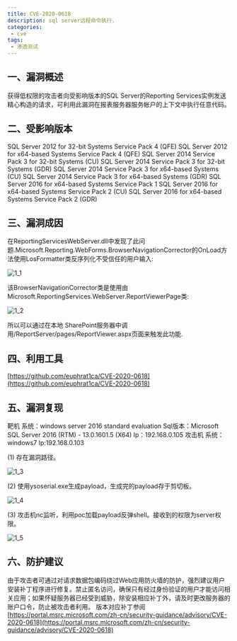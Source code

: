 ```yaml
---
title: CVE-2020-0618
description: sql server远程命令执行.
categories:
 - cve
tags: 
 - 渗透测试
---
```


## 一、漏洞概述

获得低权限的攻击者向受影响版本的SQL Server的Reporting Services实例发送精心构造的请求，可利用此漏洞在报表服务器服务帐户的上下文中执行任意代码。

## 二、受影响版本

SQL Server 2012 for 32-bit Systems Service Pack 4 (QFE)
SQL Server 2012 for x64-based Systems Service Pack 4 (QFE)
SQL Server 2014 Service Pack 3 for 32-bit Systems (CU)
SQL Server 2014 Service Pack 3 for 32-bit Systems (GDR)
SQL Server 2014 Service Pack 3 for x64-based Systems (CU)
SQL Server 2014 Service Pack 3 for x64-based Systems (GDR)
SQL Server 2016 for x64-based Systems Service Pack 1
SQL Server 2016 for x64-based Systems Service Pack 2 (CU)
SQL Server 2016 for x64-based Systems Service Pack 2 (GDR)

## 三、漏洞成因

在ReportingServicesWebServer.dll中发现了此问题.Microsoft.Reporting.WebForms.BrowserNavigationCorrector的OnLoad方法使用LosFormatter类反序列化不受信任的用户输入:

![1_1](https://yui77111.github.io/assets/images/article/cve/1_1.png)

该BrowserNavigationCorrector类是使用由Microsoft.ReportingServices.WebServer.ReportViewerPage类:

![1_2](https://yui77111.github.io/assets/images/article/cve/1_2.png)

所以可以通过在本地 SharePoint服务器中调用/ReportServer/pages/ReportViewer.aspx页面来触发此功能.

## 四、利用工具

[https://github.com/euphrat1ca/CVE-2020-0618](https://github.com/euphrat1ca/CVE-2020-0618)

## 五、漏洞复现

靶机
系统：windows server 2016 standard evaluation
Sql版本：Microsoft SQL Server 2016 (RTM) - 13.0.1601.5 (X64)
Ip：192.168.0.105
攻击机
系统：windows7
Ip:192.168.0.103

(1) 存在漏洞路径。

![1_3](https://yui77111.github.io/assets/images/article/cve/1_3.png)

(2) 使用ysoserial.exe生成payload，生成完的payload存于剪切板。

![1_4](https://yui77111.github.io/assets/images/article/cve/1_4.png)

(3)	攻击机nc监听，利用poc加载payload反弹shell。接收到的权限为server权限。

![1_5](https://yui77111.github.io/assets/images/article/cve/1_5.png)

## 六、防护建议

由于攻击者可通过对请求数据包编码绕过Web应用防火墙的防护，强烈建议用户安装补丁程序进行修复。禁止匿名访问，确保只有经过身份验证的用户才能访问相关应用；如果怀疑服务器已经受到威胁，除安装相应补丁外，请及时更改服务器的账户口令，防止被攻击者利用。
版本对应补丁参阅
[https://portal.msrc.microsoft.com/zh-cn/security-guidance/advisory/CVE-2020-0618](https://portal.msrc.microsoft.com/zh-cn/security-guidance/advisory/CVE-2020-0618)